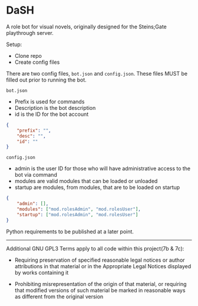 # DaSH

A role bot for visual novels, originally designed for the Steins;Gate playthrough server.

Setup:

-   Clone repo
-   Create config files

There are two config files, `bot.json` and `config.json`. These files MUST be filled out prior to running the bot.

`bot.json`

-   Prefix is used for commands
-   Description is the bot description
-   id is the ID for the bot account

```json
{
    "prefix": "",
    "desc": "",
    "id": ""
}
```

`config.json`

-   admin is the user ID for those who will have administrative access to the bot via command
-   modules are valid modules that can be loaded or unloaded
-   startup are modules, from modules, that are to be loaded on startup

```json
{
    "admin": [],
    "modules": ["mod.rolesAdmin", "mod.rolesUser"],
    "startup": ["mod.rolesAdmin", "mod.rolesUser"]
}
```

Python requirements to be published at a later point.

---

Additional GNU GPL3 Terms apply to all code within this project(7b & 7c):

-   Requiring preservation of specified reasonable legal notices or
    author attributions in that material or in the Appropriate Legal
    Notices displayed by works containing it

-   Prohibiting misrepresentation of the origin of that material, or
    requiring that modified versions of such material be marked in
    reasonable ways as different from the original version
